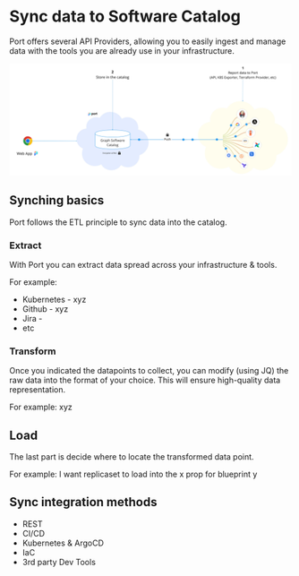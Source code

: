 # Sync data to Software Catalog

Port offers several API Providers, allowing you to easily ingest and manage data with the tools you are already use in your infrastructure.

![Catalog Architecture](../../../static/img/sync-data-to-catalog/catalog-arch.jpg)

## Synching basics

Port follows the ETL principle to sync data into the catalog.

### Extract

With Port you can extract data spread across your infrastructure & tools.

For example:

- Kubernetes - xyz
- Github - xyz
- Jira -
- etc

### Transform

Once you indicated the datapoints to collect, you can modify (using JQ) the raw data into the format of your choice. This will ensure high-quality data representation.

For example:
xyz

## Load

The last part is decide where to locate the transformed data point.

For example:
I want replicaset to load into the x prop for blueprint y

## Sync integration methods

- REST
- CI/CD
- Kubernetes & ArgoCD
- IaC
- 3rd party Dev Tools
